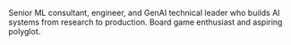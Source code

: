 Senior ML consultant, engineer, and GenAI technical leader who builds AI systems from research to production. Board game enthusiast and aspiring polyglot.
